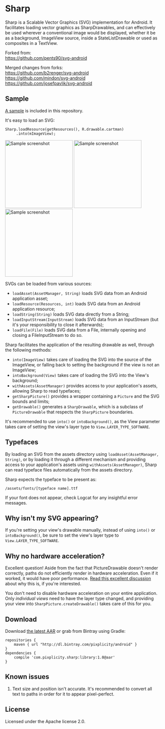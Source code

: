 Sharp
===========

Sharp is a Scalable Vector Graphics (SVG) implementation for Android. It facilitates loading vector graphics as SharpDrawables, and can effectively be used wherever a conventional image would be displayed, whether it be as a background, ImageView source, inside a StateListDrawable or used as composites in a TextView.

Forked from:  
https://github.com/pents90/svg-android

Merged changes from forks:  
https://github.com/b2renger/svg-android  
https://github.com/mindon/svg-android  
https://github.com/josefpavlik/svg-android

## Sample

[A sample](https://github.com/Pixplicity/svg-android/tree/master/svgdemo) is included in this repository.

It's easy to load an SVG:

    Sharp.loadResource(getResources(), R.drawable.cartman)
         .into(mImageView);

<img src="https://raw.githubusercontent.com/Pixplicity/sharp/master/sample-imageview/screenshots/cartman1.png" width="220" alt="Sample screenshot" />
<img src="https://raw.githubusercontent.com/Pixplicity/sharp/master/sample-imageview/screenshots/cartman2.png" width="220" alt="Sample screenshot" />
<img src="https://raw.githubusercontent.com/Pixplicity/sharp/master/sample-imageview/screenshots/cartman3.png" width="220" alt="Sample screenshot" />

SVGs can be loaded from various sources:

- `loadAsset(AssetManager, String)` loads SVG data from an Android application asset;
- `loadResource(Resources, int)` loads SVG data from an Android application resource;
- `loadString(String)` loads SVG data directly from a String;
- `loadInputStream(InputStream)` loads SVG data from an InputStream (but it's your responsibility to close it afterwards);
- `loadFile(File)` loads SVG data from a File, internally opening and closing a FileInputStream to do so.

Sharp facilitates the application of the resulting drawable as well, through the following methods:

- `into(ImageView)` takes care of loading the SVG into the source of the ImageView, or falling back to setting the background if the view is not an ImageView;
- `intoBackground(View)` takes care of loading the SVG into the View's background;
- `withAssets(AssetManager)` provides access to your application's assets, allowing Sharp to read typefaces;
- `getSharpPicture()` provides a wrapper containing a `Picture` and the SVG bounds and limits;
- `getDrawable()` generates a `SharpDrawable`, which is a subclass of `PictureDrawable` that respects the `SharpPicture` boundaries.

It's recommended to use `into()` or `intoBackground()`, as the View parameter takes care of setting the view's layer type to `View.LAYER_TYPE_SOFTWARE`.

## Typefaces

By loading an SVG from the assets directory using `loadAsset(AssetManager, String)`, or by loading it through a different mechanism and providing access to your application's assets using `withAssets(AssetManager)`, Sharp can read typeface files automatically from the assets directory.

Sharp expects the typeface to be present as:

    /assets/fonts/[typeface name].ttf

If your font does not appear, check Logcat for any insightful error messages.

## Why isn't my SVG appearing?

If you're setting your view's drawable manually, instead of using `into()` or `intoBackground()`, be sure to set the view's layer type to `View.LAYER_TYPE_SOFTWARE`.

## Why no hardware acceleration?

Excellent question! Aside from the fact that PictureDrawable doesn't render correctly, paths do not efficiently render in hardware acceleration. Even if it worked, it would have poor performance. [Read this excellent discussion](http://stackoverflow.com/questions/15039829/drawing-paths-and-hardware-acceleration) about why this is, if you're interested.

You don't need to disable hardware acceleration on your entire application. Only *individual views* need to have the layer type changed, and providing your view into `SharpPicture.createDrawable()` takes care of this for you.

## Download

Download [the latest AAR][download] or grab from Bintray using Gradle:

    repositories {
        maven { url "http://dl.bintray.com/pixplicity/android" }
    }
    dependencies {
        compile 'com.pixplicity.sharp:library:1.0@aar'
    }

[download]: https://bintray.com/artifact/download/pixplicity/android/com/pixplicity/sharp/library/1.0/library-1.0.aar

## Known issues

1. Text size and position isn't accurate. It's recommended to convert all text to paths in order for it to appear pixel-perfect.

## License

Licensed under the Apache license 2.0.
